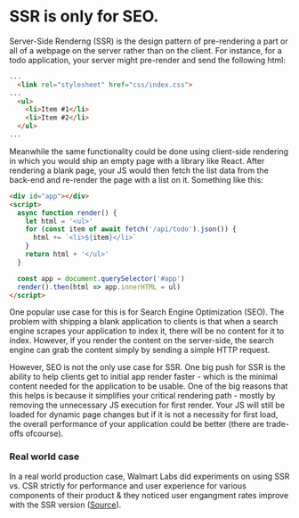 # SSR is only for SEO.

Server-Side Renderng (SSR) is the design pattern of pre-rendering a part or all of a webpage on the server rather than on the client. For instance, for a todo application, your server might pre-render and send the following html:

```html
...
  <link rel="stylesheet" href="css/index.css">
...
  <ul>
    <li>Item #1</li>
    <li>Item #2</li>
  </ul>
...
```

Meanwhile the same functionality could be done using client-side rendering in which you would ship an empty page with a library like React. After rendering a blank page, your JS would then fetch the list data from the back-end and re-render the page with a list on it. Something like this:

```html
<div id="app"></div>
<script>
  async function render() {
    let html = '<ul>'
    for (const item of await fetch('/api/todo').json()) {
      html += `<li>${item}</li>`
    }
    return html + '</ul>'
  }

  const app = document.querySelector('#app')
  render().then(html => app.innerHTML = ul)
</script>
```

One popular use case for this is for Search Engine Optimization (SEO). The problem with shipping a blank application to clients is that when a search engine scrapes your application to index it, there will be no content for it to index. However, if you render the content on the server-side, the search engine can grab the content simply by sending a simple HTTP request.

However, SEO is not the only use case for SSR. One big push for SSR is the ability to help clients get to initial app render faster - which is the minimal content needed for the application to be usable. One of the big reasons that this helps is because it simplifies your critical rendering path - mostly by removing the unnecessary JS execution for first render. Your JS will still be loaded for dynamic page changes but if it is not a necessity for first load, the overall performance of your application could be better (there are trade-offs ofcourse).

### Real world case

In a real world production case, Walmart Labs did experiments on using SSR vs. CSR strictly for performance and user experience for various components of their product & they noticed user engangment rates improve with the SSR version ([Source](https://medium.com/walmartlabs/the-benefits-of-server-side-rendering-over-client-side-rendering-5d07ff2cefe8)).
